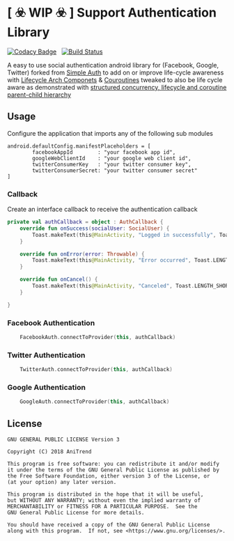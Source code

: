 # [ :biohazard: WIP :biohazard: ] Support Authentication Library

[![Codacy Badge](https://api.codacy.com/project/badge/Grade/e5b695e0e61144639591a341f3d42d6d)](https://www.codacy.com/app/AniTrend/support-auth?utm_source=github.com&amp;utm_medium=referral&amp;utm_content=AniTrend/support-auth&amp;utm_campaign=Badge_Grade) &nbsp; [![Build Status](https://travis-ci.org/AniTrend/support-auth.svg?branch=master)](https://travis-ci.org/AniTrend/support-auth)

A easy to use social authentication android library for (Facebook, Google, Twitter) forked from [Simple Auth](https://github.com/jaychang0917/SimpleAuth) to add on or improve life-cycle awareness with [Lifecycle Arch Componets](https://developer.android.com/topic/libraries/architecture/lifecycle) & [Couroutines](https://kotlinlang.org/docs/reference/coroutines-overview.html) tweaked to also be life cycle aware as demonstrated with [structured concurrency, lifecycle and coroutine parent-child hierarchy](https://github.com/Kotlin/kotlinx.coroutines/blob/master/ui/coroutines-guide-ui.md#structured-concurrency-lifecycle-and-coroutine-parent-child-hierarchy)

## Usage

Configure the application that imports any of the following sub modules

```
android.defaultConfig.manifestPlaceholders = [
        facebookAppId        : "your facebook app id",
        googleWebClientId    : "your google web client id",
        twitterConsumerKey   : "your twitter consumer key",
        twitterConsumerSecret: "your twitter consumer secret"
]
```


### Callback

Create an interface callback to receive the authentication callback

```kotlin
private val authCallback = object : AuthCallback {
    override fun onSuccess(socialUser: SocialUser) {
        Toast.makeText(this@MainActivity, "Logged in successfully", Toast.LENGTH_SHORT).show()
    }

    override fun onError(error: Throwable) {
        Toast.makeText(this@MainActivity, "Error occurred", Toast.LENGTH_SHORT).show()
    }

    override fun onCancel() {
        Toast.makeText(this@MainActivity, "Canceled", Toast.LENGTH_SHORT).show()
    }

}
```

### Facebook Authentication

```kotlin
    FacebookAuth.connectToProvider(this, authCallback)
```

### Twitter Authentication

```kotlin
    TwitterAuth.connectToProvider(this, authCallback)
```

### Google Authentication

```kotlin
    GoogleAuth.connectToProvider(this, authCallback)
```

## License

```
GNU GENERAL PUBLIC LICENSE Version 3

Copyright (C) 2018 AniTrend

This program is free software: you can redistribute it and/or modify
it under the terms of the GNU General Public License as published by
the Free Software Foundation, either version 3 of the License, or
(at your option) any later version.

This program is distributed in the hope that it will be useful,
but WITHOUT ANY WARRANTY; without even the implied warranty of
MERCHANTABILITY or FITNESS FOR A PARTICULAR PURPOSE.  See the
GNU General Public License for more details.

You should have received a copy of the GNU General Public License
along with this program.  If not, see <https://www.gnu.org/licenses/>.
```
